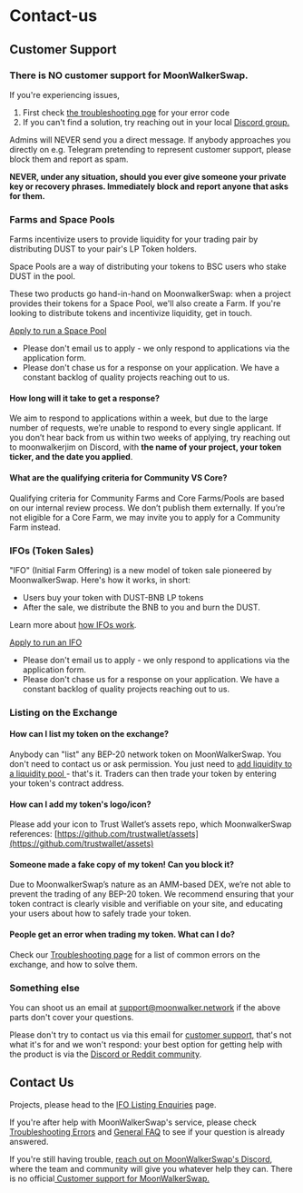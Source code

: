 # Contact-us

## Customer Support

### There is NO customer support for MoonWalkerSwap.

If you're experiencing issues,

1. First check [the troubleshooting p](troubleshooting.md)[ge](troubleshooting.md) for your error code
2. If you can't find a solution, try reaching out in your local [Discord group.](https://discord.gg/RSRMJsvp)

Admins will NEVER send you a direct message. If anybody approaches you directly on e.g. Telegram pretending to represent customer support, please block them and report as spam.

**NEVER, under any situation, should you ever give someone your private key or recovery phrases. Immediately block and report anyone that asks for them.**

### Farms and Space Pools

Farms incentivize users to provide liquidity for your trading pair by distributing DUST to your pair's LP Token holders.

Space Pools are a way of distributing your tokens to BSC users who stake DUST in the pool.

These two products go hand-in-hand on MoonwalkerSwap: when a project provides their tokens for a Space Pool, we'll also create a Farm. If you're looking to distribute tokens and incentivize liquidity, get in touch.

[Apply to run a Space Pool](https://form.jotform.com/212606130120031)

* Please don't email us to apply - we only respond to applications via the application form.
* Please don't chase us for a response on your application. We have a constant backlog of quality projects reaching out to us.

#### How long will it take to get a response?

We aim to respond to applications within a week, but due to the large number of requests, we’re unable to respond to every single applicant. If you don’t hear back from us within two weeks of applying, try reaching out to moonwalkerjim on Discord, with **the name of your project, your token ticker, and the date you applied**.

#### What are the qualifying criteria for Community VS Core?

Qualifying criteria for Community Farms and Core Farms/Pools are based on our internal review process. We don’t publish them externally. If you’re not eligible for a Core Farm, we may invite you to apply for a Community Farm instead.

### IFOs (Token Sales)

"IFO" (Initial Farm Offering) is a new model of token sale pioneered by MoonwalkerSwap. Here's how it works, in short:

* Users buy your token with DUST-BNB LP tokens
* After the sale, we distribute the BNB to you and burn the DUST.

Learn more about [how IFOs work](https://app.gitbook.com/s/products/ifo-initial-farm-offering/).

[Apply to run an IFO](https://docs.google.com/forms/d/e/1FAIpQLScUkwbsMWwg7L5jjGjEcmv6RsoCNhFDkV3xEpRu2KcJrr47Sw/viewform?usp=sf\_link)

* Please don't email us to apply - we only respond to applications via the application form.
* Please don't chase us for a response on your application. We have a constant backlog of quality projects reaching out to us.

### Listing on the Exchange <a href="#exchange" id="exchange"></a>

#### How can I list my token on the exchange?

Anybody can "list" any BEP-20 network token on MoonWalkerSwap. You don't need to contact us or ask permission. You just need to [add liquidity to a liquidity pool ](moonwalkerswap-exchanges.md#adding-liquidity)- that's it. Traders can then trade your token by entering your token's contract address.

#### How can I add my token's logo/icon?

Please add your icon to Trust Wallet’s assets repo, which MoonwalkerSwap references: [https://github.com/trustwallet/assets](https://github.com/trustwallet/assets)

#### Someone made a fake copy of my token! Can you block it?

Due to MoonwalkerSwap’s nature as an AMM-based DEX, we’re not able to prevent the trading of any BEP-20 token. We recommend ensuring that your token contract is clearly visible and verifiable on your site, and educating your users about how to safely trade your token.

#### People get an error when trading my token. What can I do?

Check our [Troubleshooting page](https://app.gitbook.com/s/help/troubleshooting.md) for a list of common errors on the exchange, and how to solve them.

### Something else

You can shoot us an email at support@moonwalker.network if the above parts don't cover your questions.

Please don't try to contact us via this email for [customer support,](contact-us.md#customer-support) that's not what it's for and we won't respond: your best option for getting help with the product is via the [Discord or Reddit community](https://app.gitbook.com/s/-MjsHJz3bXkrpWm-4f79/discord.md).

## Contact Us

Projects, please head to the [IFO Listing Enquiries](https://form.jotform.com/212606130120031) page.

If you're after help with MoonWalkerSwap's service, please check [Troubleshooting Errors](troubleshooting.md#troubleshooting-errors) and [General FAQ](faq.md) to see if your question is already answered.

If you're still having trouble, [reach out on MoonWalkerSwap's Discord](https://discord.gg/RSRMJsvp), where the team and community will give you whatever help they can. There is no official[ Customer support for MoonWalkerSwap.](contact-us.md#customer-support)

